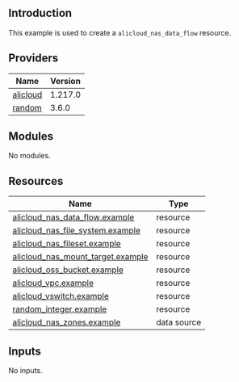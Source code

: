 <!-- BEGIN_TF_DOCS -->
## Introduction

This example is used to create a `alicloud_nas_data_flow` resource.

## Providers

| Name | Version |
|------|---------|
| <a name="provider_alicloud"></a> [alicloud](#provider\_alicloud) | 1.217.0 |
| <a name="provider_random"></a> [random](#provider\_random) | 3.6.0 |

## Modules

No modules.

## Resources

| Name | Type |
|------|------|
| [alicloud_nas_data_flow.example](https://registry.terraform.io/providers/aliyun/alicloud/latest/docs/resources/nas_data_flow) | resource |
| [alicloud_nas_file_system.example](https://registry.terraform.io/providers/aliyun/alicloud/latest/docs/resources/nas_file_system) | resource |
| [alicloud_nas_fileset.example](https://registry.terraform.io/providers/aliyun/alicloud/latest/docs/resources/nas_fileset) | resource |
| [alicloud_nas_mount_target.example](https://registry.terraform.io/providers/aliyun/alicloud/latest/docs/resources/nas_mount_target) | resource |
| [alicloud_oss_bucket.example](https://registry.terraform.io/providers/aliyun/alicloud/latest/docs/resources/oss_bucket) | resource |
| [alicloud_vpc.example](https://registry.terraform.io/providers/aliyun/alicloud/latest/docs/resources/vpc) | resource |
| [alicloud_vswitch.example](https://registry.terraform.io/providers/aliyun/alicloud/latest/docs/resources/vswitch) | resource |
| [random_integer.example](https://registry.terraform.io/providers/hashicorp/random/latest/docs/resources/integer) | resource |
| [alicloud_nas_zones.example](https://registry.terraform.io/providers/aliyun/alicloud/latest/docs/data-sources/nas_zones) | data source |

## Inputs

No inputs.
<!-- END_TF_DOCS -->    